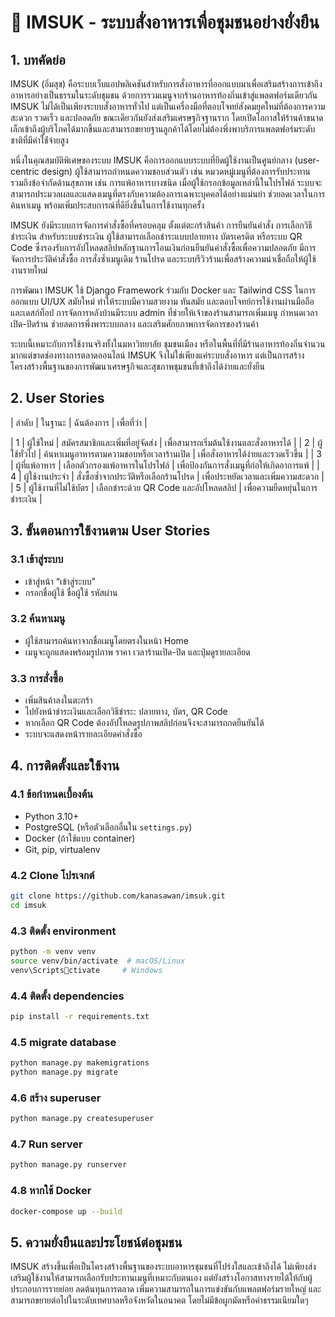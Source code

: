 
# 🍱 IMSUK - ระบบสั่งอาหารเพื่อชุมชนอย่างยั่งยืน

## 1. บทคัดย่อ

IMSUK (อิ่มสุข) คือระบบเว็บแอปพลิเคชันสำหรับการสั่งอาหารที่ออกแบบมาเพื่อเสริมสร้างการเข้าถึงอาหารอย่างเป็นธรรมในระดับชุมชน ด้วยการรวมเมนูจากร้านอาหารท้องถิ่นเข้าสู่แพลตฟอร์มเดียวกัน IMSUK ไม่ได้เป็นเพียงระบบสั่งอาหารทั่วไป แต่เป็นเครื่องมือที่ตอบโจทย์สังคมยุคใหม่ที่ต้องการความสะดวก รวดเร็ว และปลอดภัย ขณะเดียวกันยังส่งเสริมเศรษฐกิจฐานราก โดยเปิดโอกาสให้ร้านค้าขนาดเล็กเข้าถึงผู้บริโภคได้มากขึ้นและสามารถขยายฐานลูกค้าได้โดยไม่ต้องพึ่งพาบริการแพลตฟอร์มระดับชาติที่มีค่าใช้่จ่ายสูง

หนึ่งในคุณสมบัติพิเศษของระบบ IMSUK คือการออกแบบระบบที่ยึดผู้ใช้งานเป็นศูนย์กลาง (user-centric design) ผู้ใช้สามารถกำหนดความชอบส่วนตัว เช่น หมวดหมู่เมนูที่ต้องการรับประทาน รวมถึงข้อจำกัดด้านสุขภาพ เช่น การแพ้อาหารบางชนิด เมื่อผู้ใช้กรอกข้อมูลเหล่านี้ในโปรไฟล์ ระบบจะสามารถประมวลผลและแสดงเมนูที่ตรงกับความต้องการเฉพาะบุคคลได้อย่างแม่นยำ ช่วยลดเวลาในการค้นหาเมนู พร้อมเพิ่มประสบการณ์ที่ดียิ่งขึ้นในการใช้งานทุกครั้ง

IMSUK ยังมีระบบการจัดการคำสั่งซื้อที่ครอบคลุม ตั้งแต่ตะกร้าสินค้า การยืนยันคำสั่ง การเลือกวิธีชำระเงิน สำหรับระบบชำระเงิน ผู้ใช้สามารถเลือกชำระแบบปลายทาง บัตรเครดิต หรือระบบ QR Code ซึ่งรองรับการอัปโหลดสลิปหลักฐานการโอนเงินก่อนยืนยันคำสั่งซื้อเพื่อความปลอดภัย มีการจัดการประวัติคำสั่งซื้อ การสั่งซ้ำเมนูเดิม ร้านโปรด และระบบรีวิวร้านเพื่อสร้างความน่าเชื่อถือให้ผู้ใช้งานรายใหม่

การพัฒนา IMSUK ใช้ Django Framework ร่วมกับ Docker และ Tailwind CSS ในการออกแบบ UI/UX สมัยใหม่ ทำให้ระบบมีความสวยงาม ทันสมัย และตอบโจทย์การใช้งานผ่านมือถือและเดสก์ท็อป การจัดการหลังบ้านมีระบบ admin ที่ช่วยให้เจ้าของร้านสามารถเพิ่มเมนู กำหนดเวลาเปิด-ปิดร้าน  ช่วยลดการพึ่งพาระบบกลาง และเสริมศักยภาพการจัดการของร้านค้า

ระบบนี้เหมาะกับการใช้งานจริงทั้งในมหาวิทยาลัย ชุมชนเมือง หรือในพื้นที่ที่มีร้านอาหารท้องถิ่นจำนวนมากแต่ขาดช่องทางการตลาดออนไลน์ IMSUK จึงไม่ใช่เพียงแค่ระบบสั่งอาหาร แต่เป็นการสร้างโครงสร้างพื้นฐานของการพัฒนาเศรษฐกิจและสุขภาพชุมชนที่เข้าถึงได้ง่ายและยั่งยืน

## 2. User Stories

| ลำดับ | ในฐานะ | ฉันต้องการ | เพื่อที่ว่า |

| 1 | ผู้ใช้ใหม่ | สมัครสมาชิกและเพิ่มที่อยู่จัดส่ง | เพื่อสามารถเริ่มต้นใช้งานและสั่งอาหารได้ |
| 2 | ผู้ใช้ทั่วไป | ค้นหาเมนูอาหารตามความชอบหรือเวลาร้านเปิด | เพื่อสั่งอาหารได้ง่ายและรวดเร็วขึ้น |
| 3 | ผู้ที่แพ้อาหาร | เลือกตัวกรองแพ้อาหารในโปรไฟล์ | เพื่อป้องกันการสั่งเมนูที่ก่อให้เกิดอาการแพ้ |
| 4 | ผู้ใช้งานประจำ | สั่งซื้อซ้ำจากประวัติหรือเลือกร้านโปรด | เพื่อประหยัดเวลาและเพิ่มความสะดวก |
| 5 | ผู้ใช้งานที่ไม่ใช้บัตร | เลือกชำระด้วย QR Code และอัปโหลดสลิป | เพื่อความยืดหยุ่นในการชำระเงิน |

## 3. ขั้นตอนการใช้งานตาม User Stories
### 3.1 เข้าสู่ระบบ
- เข้าสู่หน้า “เข้าสู่ระบบ”
- กรอกชื่อผู้ใช้ ชื่อผู้ใช้ รหัสผ่าน 

### 3.2 ค้นหาเมนู
- ผู้ใช้สามารถค้นหาจากชื่อเมนูโดยตรงในหน้า Home
- เมนูจะถูกแสดงพร้อมรูปภาพ ราคา เวลาร้านเปิด-ปิด และปุ่มดูรายละเอียด

### 3.3 การสั่งซื้อ
- เพิ่มสินค้าลงในตะกร้า
- ไปยังหน้าชำระเงินและเลือกวิธีชำระ: ปลายทาง, บัตร, QR Code
- หากเลือก QR Code ต้องอัปโหลดรูปภาพสลิปก่อนจึงจะสามารถกดยืนยันได้
- ระบบจะแสดงหน้ารายละเอียดคำสั่งซื้อ

## 4. การติดตั้งและใช้งาน
### 4.1 ข้อกำหนดเบื้องต้น
- Python 3.10+
- PostgreSQL (หรือตัวเลือกอื่นใน `settings.py`)
- Docker (ถ้าใช้แบบ container)
- Git, pip, virtualenv

### 4.2 Clone โปรเจกต์
```bash
git clone https://github.com/kanasawan/imsuk.git
cd imsuk
```

### 4.3 ติดตั้ง environment
```bash
python -m venv venv
source venv/bin/activate  # macOS/Linux
venv\Scriptsctivate     # Windows
```

### 4.4 ติดตั้ง dependencies
```bash
pip install -r requirements.txt
```

### 4.5 migrate database
```bash
python manage.py makemigrations
python manage.py migrate
```

### 4.6 สร้าง superuser
```bash
python manage.py createsuperuser
```

### 4.7 Run server
```bash
python manage.py runserver
```

### 4.8 หากใช้ Docker
```bash
docker-compose up --build
```

## 5. ความยั่งยืนและประโยชน์ต่อชุมชน
IMSUK สร้างขึ้นเพื่อเป็นโครงสร้างพื้นฐานของระบบอาหารชุมชนที่โปร่งใสและเข้าถึงได้ ไม่เพียงส่งเสริมผู้ใช้งานให้สามารถเลือกรับประทานเมนูที่เหมาะกับตนเอง แต่ยังสร้างโอกาสทางรายได้ให้กับผู้ประกอบการรายย่อย ลดต้นทุนการตลาด เพิ่มความสามารถในการแข่งขันกับแพลตฟอร์มรายใหญ่ และสามารถขยายต่อไปในระดับเทศบาลหรือจังหวัดในอนาคต โดยไม่มีข้อผูกมัดหรือค่าธรรมเนียมใดๆ
